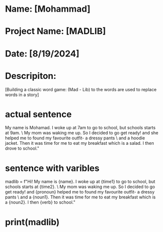 # Name: [Mohammad]
# Project Name: [MADLIB]
# Date: [8/19/2024]
# Descripiton: 
[Building a classic word game: (Mad - Lib) to the words are used to replace words in a story]
# actual sentence
My name is Mohamad. I woke up at 7am to go to school, but schools starts at 9am. \ My mom was waking me up. So I decided to go get ready! and she helped me to found my favourite outfit- a dressy pants \ and a hoodie jacket. Then it was time for me to eat my breakfast which is a salad. I then drove to school."

# sentence with varibles 
madlib = f"Hi! My name is {name}. I woke up at {time1} to go to school, but schools starts at {time2}. \ My mom was waking me up. So I decided to go get ready! and {pronoun} helped me to found my favourite outfit- a dressy pants \ and a {noun1}. Then it was time for me to eat my breakfast which is a {noun2}. I then {verb} to school."


# print(madlib)
